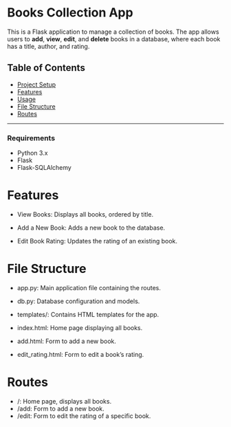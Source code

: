 # Books Collection App

This is a Flask application to manage a collection of books. The app allows users to **add**, **view**, **edit**, and **delete** books in a database, where each book has a title, author, and rating.

## Table of Contents
- [Project Setup](#project-setup)
- [Features](#features)
- [Usage](#usage)
- [File Structure](#file-structure)
- [Routes](#routes)


---



### Requirements

- Python 3.x
- Flask
- Flask-SQLAlchemy

# Features
- View Books: Displays all books, ordered by title.

- Add a New Book: Adds a new book to the database.

- Edit Book Rating: Updates the rating of an existing book.

# File Structure
* app.py: Main application file containing the routes.

* db.py: Database configuration and models.

* templates/: Contains HTML templates for the app.

* index.html: Home page displaying all books.

* add.html: Form to add a new book.

* edit_rating.html: Form to edit a book’s rating.

# Routes
* /: Home page, displays all books.
* /add: Form to add a new book.
* /edit: Form to edit the rating of a specific book.
 
